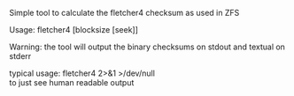 Simple tool to calculate the fletcher4 checksum as used in ZFS

Usage: fletcher4 [blocksize  [seek]]  

Warning: the tool will output the binary checksums on stdout and textual on stderr

typical usage:  fletcher4 2>&1 >/dev/null   
  to just see human readable output
